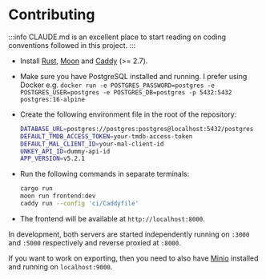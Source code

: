 # Contributing

:::info
CLAUDE.md is an excellent place to start reading on coding conventions followed in this project.
:::

- Install [Rust](https://www.rust-lang.org), [Moon](https://moonrepo.dev) and
  [Caddy](https://caddyserver.com/) (>= 2.7).
- Make sure you have PostgreSQL installed and running. I prefer using Docker e.g.
`docker run -e POSTGRES_PASSWORD=postgres -e POSTGRES_USER=postgres -e POSTGRES_DB=postgres -p 5432:5432 postgres:16-alpine`
- Create the following environment file in the root of the repository:

  ```bash title=".env"
  DATABASE_URL=postgres://postgres:postgres@localhost:5432/postgres
  DEFAULT_TMDB_ACCESS_TOKEN=your-tmdb-access-token
  DEFAULT_MAL_CLIENT_ID=your-mal-client-id
  UNKEY_API_ID=dummy-api-id
  APP_VERSION=v5.2.1
  ```

- Run the following commands in separate terminals:

  ```bash
  cargo run
  moon run frontend:dev
  caddy run --config 'ci/Caddyfile'
  ```

- The frontend will be available at `http://localhost:8000`.

In development, both servers are started independently running on `:3000` and `:5000`
respectively and reverse proxied at `:8000`.

If you want to work on exporting, then you need to also have [Minio](https://min.io/)
installed and running on `localhost:9000`.
